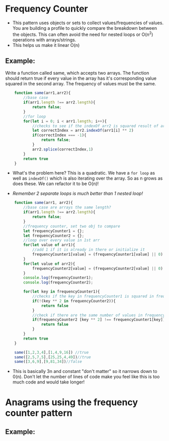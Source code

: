 # Frequency Counter 
- This pattern uses objects or sets to collect values/frequencies of values. You are building a profile to quickly compare the breakdown between the objects. This can often avoid the need for nested loops or O(n<sup>2</sup>) operations with arrays/strings.
- This helps us make it linear O(n)

## Example: 
Write a function called same, which accepts two arrays. The function should return true if every value in the array has it's corresponding value squared in the second array. The frequency of values must be the same. 



```javascript
    function same(arr1,arr2){
        //base case 
        if(arr1.length !== arr2.length){
            return false;
        }
        //for loop
        for(let i = 0; i < arr1.length; i++){
            //checks to see if the indexOf arr2 is squared result of arr1[i]
            let correctIndex = arr2.indexOf(arr1[i] ** 2)
            if(correctIndex === -1){
                return false;
            }
            arr2.splice(correctIndex,1)
        }
        return true
    }
```

- What's the problem here? This is a quadratic. We have a `for loop` as well as `indexOf()` which is also iterating over the array. So as n grows as does these. We can refactor it to be O(n)! 

- *Remember 2 separate loops is much better than 1 nested loop!*

```javascript 
    function same(arr1, arr2){
        //base case are arrays the same length?
        if(arr1.length !== arr2.length){
            return false;
        }
        //frequency counter, set two obj to compare
        let frequencyCounter1 = {};
        let frequencyCounter2 = {};
        //loop over every value in 1st arr 
        for(let value of arr1){
            //add 1 if it is already in there or initialize it
            frequencyCounter1[value] = (frequencyCounter1[value] || 0) + 1
        }
        for(let value of arr2){
            frequencyCounter2[value] = (frequencyCounter2[value] || 0) + 1
        }
        console.log(frequencyCounter1);
        console.log(frequencyCounter2);

        for(let key in frequencyCounter1){
            //checks if the key in frequencyCounter1 is squared in frequencyCounter2
            if(!(key ** 2 in frequencyCounter2)){
                return false
            }
            //check if there are the same number of values in frequencyCounter2 as there are in frequencyCounter1
            if(frequencyCounter2 [key ** 2] !== frequencyCounter1[key]){
                return false
            }
        }
        return true 
    }
```
```javascript
    same([1,2,3,4],[1,4,9,16]) //true 
    same([2,5,7,5],[25,25,4,49])//true
    same([3,6,9],[9,81,34])//false 
```

- This is basically 3n and constant "don't matter" so it narrows down to 0(n). Don't let the number of lines of code make you feel like this is too much code and would take longer!

# Anagrams using the frequency counter pattern
## Example: